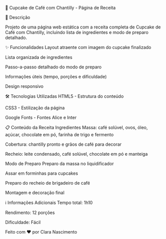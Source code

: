 🧁 Cupcake de Café com Chantilly - Página de Receita

📝 Descrição

Projeto de uma página web estática com a receita completa de Cupcake de Café com Chantilly, incluindo lista de ingredientes e modo de preparo detalhado.

✨ Funcionalidades
Layout atraente com imagem do cupcake finalizado

Lista organizada de ingredientes

Passo-a-passo detalhado do modo de preparo

Informações úteis (tempo, porções e dificuldade)

Design responsivo

🛠️ Tecnologias Utilizadas
HTML5 - Estrutura do conteúdo

CSS3 - Estilização da página

Google Fonts - Fontes Alice e Inter

📋 Conteúdo da Receita
Ingredientes
Massa: café solúvel, ovos, óleo, açúcar, chocolate em pó, farinha de trigo e fermento

Cobertura: chantilly pronto e grãos de café para decorar

Recheio: leite condensado, café solúvel, chocolate em pó e manteiga

Modo de Preparo
Preparo da massa no liquidificador

Assar em forminhas para cupcakes

Preparo do recheio de brigadeiro de café

Montagem e decoração final

ℹ️ Informações Adicionais
Tempo total: 1h10

Rendimento: 12 porções

Dificuldade: Fácil

Feito com ❤️ por Clara Nascimento
